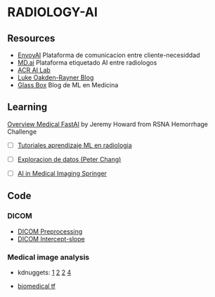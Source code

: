# RADIOLOGY-AI

## Resources

* [EnvoyAI](https://www.envoyai.com) Plataforma de comunicacion entre cliente-necesiddad
* [MD.ai](https://www.md.ai) Plataforma etiquetado AI entre radiologos
* [ACR AI Lab](https://ailab.acr.org/)
* [Luke Oakden-Rayner Blog](https://lukeoakdenrayner.wordpress.com/)
* [Glass Box]() Blog de ML en Medicina

## Learning

[Overview Medical FastAI](https://www.kaggle.com/c/rsna-intracranial-hemorrhage-detection/discussion/114214) by Jeremy Howard from RSNA Hemorrhage Challenge
* [ ] [Tutoriales aprendizaje ML en radiologia](https://github.com/mdai/ml-lessons)
* [ ] [Exploracion de datos (Peter Chang)](https://www.kaggle.com/peterchang77/exploratory-data-analysis)
* [ ] [AI in Medical Imaging Springer](https://www.springer.com/gp/book/9783319948775)



## Code
### DICOM  
* [DICOM Preprocessing](https://github.com/bckenstler/dsb17-walkthrough/blob/master/Part%201.%20DSB17%20Preprocessing.ipynb)  
* [DICOM Intercept-slope](https://blog.kitware.com/dicom-rescale-intercept-rescale-slope-and-itk/)


### Medical image analysis

* kdnuggets:
[1](https://www.kdnuggets.com/2017/03/medical-image-analysis-deep-learning.html)
[2](https://www.kdnuggets.com/2017/04/medical-image-analysis-deep-learning-part-2.html)
[2](https://www.kdnuggets.com/2017/06/medical-image-analysis-deep-learning-part-3.html)
[4](https://www.kdnuggets.com/2017/07/medical-image-analysis-deep-learning-part-4.html)

* [biomedical tf](https://medium.com/tensorflow/an-introduction-to-biomedical-image-analysis-with-tensorflow-and-dltk-2c25304e7c13)